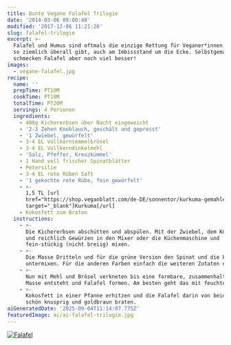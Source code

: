 ```yaml
---
title: Bunte Vegane Falafel Trilogie
date: '2014-03-06 09:00:48'
modified: '2017-12-06 11:21:26'
slug: falafel-trilogie
excerpt: >-
  Falafel und Humus sind oftmals die einzige Rettung für Veganer*innen, die es
  so ziemlich überall gibt, auch am Imbissstand um die Ecke. Selbstgemacht
  schmecken Falafel aber noch viel besser!
images:
  - vegane-falafel.jpg
recipe:
  name: ''
  prepTime: PT10M
  cookTime: PT10M
  totalTime: PT20M
  servings: 4 Personen
  ingredients:
    - 400g Kichererbsen über Nacht eingeweicht
    - '2-3 Zehen Knoblauch, geschält und gepresst'
    - '1 Zwiebel, gewürfelt'
    - 3-4 EL Vollkornsemmelbrösel
    - 3-4 EL Vollkorndinkelmehl
    - 'Salz, Pfeffer, Kreuzkümmel'
    - 1 Hand voll frischer Spinatblätter
    - Petersilie
    - 3-4 EL rote Rüben Saft
    - '1 gekochte rote Rübe, fein gewürfelt'
    - >-
      1,5 TL [url
      href="https://shop.veganblatt.com/de-DE/sonnentor/kurkuma-gemahlen"
      target="_blank"]Kurkuma[/url]
    - Kokosfett zum Braten
  instructions:
    - >-
      Die Kichererbsen abschütten und abspülen. Mit der Zwiebel, dem Knoblauch
      und reichlich Gewürzen in den Mixer oder die Küchenmaschine und
      fein-stückig (nicht breiig) mixen.
    - >-
      Die Masse Dritteln und für die grüne Version den Spinat und die Petersilie
      untermixen. Für die anderen Farben einfach die weiteren Zutaten einrühren.
    - >-
      Nun mit Mehl und Brösel verkneten bis eine formbare, zusammenhaltende
      Masse entsteht und Falafel formen. Am besten geht das mit feuchten Händen.
    - >-
      Kokosfett in einer Pfanne erhitzen und die Falafel darin von beiden Seiten
      schön knusprig und goldbraun braten.
aiGeneratedDate: '2025-09-04T11:14:07.775Z'
featuredImage: ai/ai-falafel-trilogie.jpg
---
```


[<!-- Image removed (no copyright): falafel-trilogie.jpg -->](https://www.veganblatt.com/i/falafel-trilogie.jpg) [![Falafel](https://www.veganblatt.com/i/vegane-falafel.jpg)](https://www.veganblatt.com/i/vegane-falafel.jpg)
